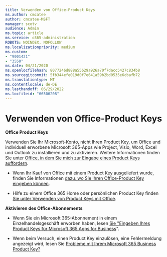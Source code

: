 ```yaml
---
title: Verwenden von Office-Product Keys
ms.author: cmcatee
author: cmcatee-MSFT
manager: scotv
audience: Admin
ms.topic: article
ms.service: o365-administration
ROBOTS: NOINDEX, NOFOLLOW
ms.localizationpriority: medium
ms.custom:
- "9001421"
- "3550"
ms.date: 04/21/2020
ms.openlocfilehash: 8077246d888a55629a926a70f7dacc5427c834b8
ms.sourcegitcommit: 5fb344efe019d0f7e641a59b2bd0535e6cbafb72
ms.translationtype: MT
ms.contentlocale: de-DE
ms.lasthandoff: 06/29/2022
ms.locfileid: "66506208"
---
```

# <a name="using-office-product-keys"></a>Verwenden von Office-Product Keys

**Office Product Keys**

Verwenden Sie Ihr Microsoft-Konto, nicht Ihren Product Key, um Office und individuell erworbene Microsoft 365-Apps wie Project, Visio, Word, Excel und Outlook zu installieren und zu aktivieren. Weitere Informationen finden Sie unter [Office, in dem Sie mich zur Eingabe eines Product Keys auffordern](https://support.office.com/article/12a5763a-d45c-4685-8c95-a44500213759?ui=en-US&rs=en-US&ad=US#bkmk_promptforpkey).

- Wenn Ihr Kauf von Office mit einem Product Key ausgeliefert wurde, finden Sie Informationen [dazu, wo Sie Ihren Office-Product Key eingeben können](https://support.office.com/article/Where-to-enter-your-Office-product-key-0a82e5ae-739e-4b92-a6f4-2ec780c185db).

- Hilfe zu einem Office 365 Home oder persönlichen Product Key finden [Sie unter Verwenden von Product Keys mit Office](https://support.office.com/article/using-product-keys-with-office-12a5763a-d45c-4685-8c95-a44500213759).

**Aktivieren des Office-Abonnements** 

- Wenn Sie ein Microsoft 365-Abonnement in einem Einzelhandelsgeschäft erworben haben, lesen [Sie "Eingeben Ihres Product Keys für Microsoft 365 Apps for Business](https://docs.microsoft.com/microsoft-365/commerce/enter-your-product-key)".

- Wenn beim Versuch, einen Product Key einzulösen, eine Fehlermeldung angezeigt wird, lesen Sie [Probleme mit Ihrem Microsoft 365 Business Product Key?](https://docs.microsoft.com/microsoft-365/commerce/product-key-errors-and-solutions)
